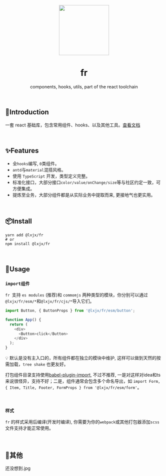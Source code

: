 <p align="center">
    <img src="https://gitee.com/llixianjie/docs/raw/master/fr/logo.png" width="160" align="center" />
</p>

<h1 align="center">fr</h1>
<p align="center">components, hooks, utils, part of the react toolchain</p>

<br>

## 🎉Introduction

一套 react 基础库，包含常用组件、hooks、以及其他工具。[查看文档](https://iixianjie.github.io/fr/docs)

<br>

## ✨Features

* 全`hooks`编写, `0`类组件。
* `antd`与`material`混搭风格。
* 使用 `TypeScript` 开发，类型定义完整。
* 标准化接口，大部分接口`color/value/onChange/size`等与社区约定一致，可方便集成。
* 提炼至业务，大部分组件都是从实际业务中提取而来, 更接地气也更实用。

<br>


## 📦Install

```shell
yarn add @lxjx/fr
# or
npm install @lxjx/fr
```

<br>

## 🍭Usage

### `import组件`

`fr `支持 `es modules` (推荐)和 `commomjs` 两种类型的模块，你分别可以通过`@lxjx/fr/esm/*`和`@lxjx/fr/cjs/*`导入它们。

```js
import Button, { ButtonProps } from '@lxjx/fr/esm/button';

function App() {
  return (
    <div>
      <Button>click</Button>
    </div>
  );
}
```



💡 默认是没有主入口的，所有组件都在独立的模块中维护,  这样可以做到天然的按需加载，`tree shake` 也更友好。



打包组件目录支持使用[babel-plugin-import](<https://github.com/ant-design/babel-plugin-import>),  不过不推荐, 一是对这样对idea和ts来说很怪异，支持不好；二是，组件通常会包含多个命名导出，如 `import Form, { Item, Title, Footer, FormProps } from '@lxjx/fr/esm/form'`。


<br>

### `样式` 

`fr` 的样式采用后编译(开发时编译), 你需要为你的`webpack`或其他打包器添加`scss`文件支持才能正常使用。


<br>


## 🎄其他

还没想到.jpg

















